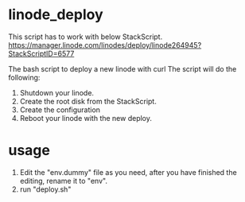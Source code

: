 linode_deploy
=============

This script has to work with below StackScript.
https://manager.linode.com/linodes/deploy/linode264945?StackScriptID=6577

The bash script to deploy a new linode with curl
The script will do the following:

  1. Shutdown your linode.
  2. Create the root disk from the StackScript.
  3. Create the configuration
  4. Reboot your linode with the new deploy.

usage
=============
  1. Edit the "env.dummy" file as you need, after you have finished the editing, rename it to "env".
  2. run "deploy.sh" 
